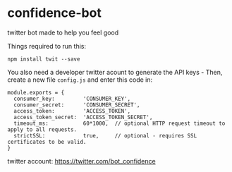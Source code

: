 # confidence-bot
twitter bot made to help you feel good

Things required to run this:

`npm install twit --save`

You also need a developer twitter acount to generate the API keys - 
Then, create a new file `config.js` and enter this code in:
```
module.exports = {
  consumer_key:         'CONSUMER_KEY',
  consumer_secret:      'CONSUMER_SECRET',
  access_token:         'ACCESS_TOKEN',
  access_token_secret:  'ACCESS_TOKEN_SECRET',
  timeout_ms:           60*1000,  // optional HTTP request timeout to apply to all requests.
  strictSSL:            true,     // optional - requires SSL certificates to be valid.
}
```

twitter account: 
https://twitter.com/bot_confidence
